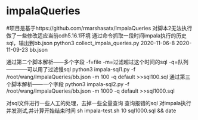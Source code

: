 # impalaQueries   
#项目是基于https://github.com/rmarshasatx/ImpalaQueries  对脚本2无法执行 做了一些修改适应当前cdh5.16.1环境
通过命令抓取一段时间impala执行的历史sql，输出到bb.json
python3 collect_impala_queries.py 2020-11-06-8 2020-11-09-23 bb.json

通过第二个脚本解析——多个字段  -f=file    -m=过滤超过这个时间的sql   -q=队列     ————可以用了过滤慢sql
python3 impala-sql1.py -f /root/wang/ImpalaQueries/bb.json -m 100 -q default >>sql100.sql
通过第三个脚本解析——一个字段
python3 impala-sql2.py -f /root/wang/ImpalaQueries/bb.json -m 1000 -q default >>sql1000.sql

对sql文件进行一些人工的处理，去掉一些全量查询  查询报错的sql
对impala执行并发测试,并计算开始结束时间
sh impala-test.sh 10 sql1000.sql && date
